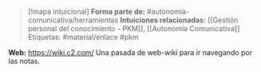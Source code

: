 > [!mapa intuicional]
> **Forma parte de:** #autonomia-comunicativa/herramientas 
> **Intuiciones relacionadas:** [[Gestión personal del conocimiento - PKM]], [[Autonomía Comunicativa]]
> Etiquetas: #material/enlace #pkm 



**Web:** https://wiki.c2.com/
Una pasada de web-wiki para ir navegando por las notas.

